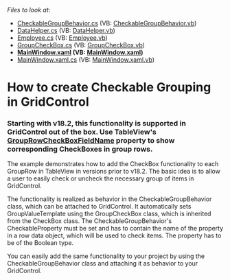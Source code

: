 <!-- default file list -->
*Files to look at*:

* [CheckableGroupBehavior.cs](./CS/DevExpress.Example03/CheckableGroupBehavior.cs) (VB: [CheckableGroupBehavior.vb](./VB/DevExpress.Example03/CheckableGroupBehavior.vb))
* [DataHelper.cs](./CS/DevExpress.Example03/DataHelper.cs) (VB: [DataHelper.vb](./VB/DevExpress.Example03/DataHelper.vb))
* [Employee.cs](./CS/DevExpress.Example03/Employee.cs) (VB: [Employee.vb](./VB/DevExpress.Example03/Employee.vb))
* [GroupCheckBox.cs](./CS/DevExpress.Example03/GroupCheckBox.cs) (VB: [GroupCheckBox.vb](./VB/DevExpress.Example03/GroupCheckBox.vb))
* **[MainWindow.xaml](./CS/DevExpress.Example03/MainWindow.xaml) (VB: [MainWindow.xaml](./VB/DevExpress.Example03/MainWindow.xaml))**
* [MainWindow.xaml.cs](./CS/DevExpress.Example03/MainWindow.xaml.cs) (VB: [MainWindow.xaml.vb](./VB/DevExpress.Example03/MainWindow.xaml.vb))
<!-- default file list end -->
# How to create Checkable Grouping in GridControl

### Starting with v18.2, this functionality is supported in GridControl out of the box. Use TableView's [GroupRowCheckBoxFieldName](https://docs.devexpress.com/WPF/DevExpress.Xpf.Grid.TableView.GroupRowCheckBoxFieldName?v=18.2) property to show corresponding CheckBoxes in group rows.

<p>The example demonstrates how to add the CheckBox functionality to each GroupRow in TableView in versions prior to v18.2. The basic idea is to allow a user to easily check or uncheck the necessary group of items in GridControl.</p>
<p>The functionality is realized as behavior in the CheckableGroupBehavior class, which can be attached to GridControl. It automatically sets GroupValueTemplate using the GroupCheckBox class, which is inherited from the CheckBox class. The CheckableGroupBehavior's CheckableProperty must be set and has to contain the name of the property in a row data object, which will be used to check items. The property has to be of the Boolean type.</p>
<p>You can easily add the same functionality to your project by using the CheckableGroupBehavior class and attaching it as behavior to your GridControl.</p>

<br/>


